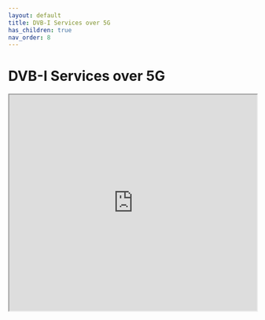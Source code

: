 ```yaml
---
layout: default
title: DVB-I Services over 5G
has_children: true
nav_order: 8
---
```


# DVB-I Services over 5G
<iframe width="100%" height="440" src="https://drive.google.com/file/d/1iZimmem_SSWODbREopaNPs3Y5FbA9k7v/preview"></iframe>

